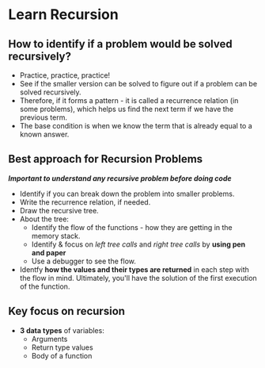 <h1>Learn Recursion</h1>

<h2>How to identify if a problem would be solved recursively?</h2>

- Practice, practice, practice!
- See if the smaller version can be solved to figure out if a problem can be solved recursively.
- Therefore, if it forms a pattern - it is called a recurrence relation (in some problems), which helps us find the next term if we have the previous term.
- The base condition is when we know the term that is already equal to a known answer.

<h2>Best approach for Recursion Problems</h2>

**_Important to understand any recursive problem before doing code_**

- Identify if you can break down the problem into smaller problems.
- Write the recurrence relation, if needed.
- Draw the recursive tree.
- About the tree:
  - Identify the flow of the functions - how they are getting in the memory stack.
  - Identify & focus on _left tree calls_ and _right tree calls_ by **using pen and paper**
  - Use a debugger to see the flow.
- Identfy **how the values and their types are returned** in each step with the flow in mind. Ultimately, you'll have the solution of the first execution of the function.

<h2>Key focus on recursion</h2>

- **3 data types** of variables:
  - Arguments
  - Return type values
  - Body of a function
